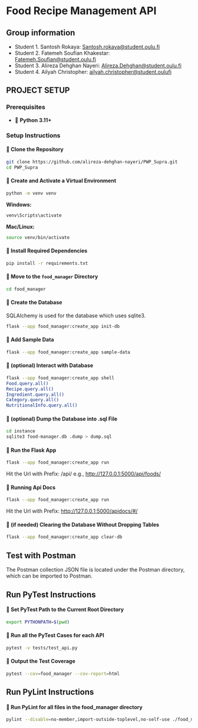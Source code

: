 # Food Recipe Management API
## Group information
* Student 1. Santosh Rokaya: Santosh.rokaya@student.oulu.fi
* Student 2. Fatemeh Soufian Khakestar: Fatemeh.Soufian@student.oulu.fi
* Student 3. Alireza Dehghan Nayeri: Alireza.Dehghan@student.oulu.fi
* Student 4. Ailyah Christopher: ailyah.christopher@student.oulufi


<!-- __Remember to include all required documentation and HOWTOs, including how to create and populate the database, how to run and test the API, the url to the entrypoint, instructions on how to set up and run the client, instructions on how to set up and run the auxiliary service and instructions on how to deploy the api in a production environment__ -->

## PROJECT SETUP

### Prerequisites
- 🐍 **Python 3.11+**

### Setup Instructions

#### 📌 Clone the Repository
```sh
git clone https://github.com/alireza-dehghan-nayeri/PWP_Supra.git
cd PWP_Supra
```

#### 📌 Create and Activate a Virtual Environment
```sh
python -m venv venv
```
**Windows:**
```sh
venv\Scripts\activate
```
**Mac/Linux:**
```sh
source venv/bin/activate
```

#### 📌 Install Required Dependencies
```sh
pip install -r requirements.txt
```

#### 📌 Move to the `food_manager` Directory
```sh
cd food_manager
```

#### 📌 Create the Database

SQLAlchemy is used for the database which uses sqlite3.

```sh
flask --app food_manager:create_app init-db
```

#### 📌 Add Sample Data
```sh
flask --app food_manager:create_app sample-data
```

#### 📌 (optional) Interact with Database
```sh
flask --app food_manager:create_app shell
Food.query.all()
Recipe.query.all()
Ingredient.query.all()
Category.query.all()
NutritionalInfo.query.all()
```

#### 📌 (optional) Dump the Database into .sql File
```sh
cd instance
sqlite3 food-manager.db .dump > dump.sql
```

#### 📌 Run the Flask App
```sh
flask --app food_manager:create_app run 
```
Hit the Url with Prefix: /api/ e.g., http://127.0.0.1:5000/api/foods/

#### 📌 Running Api Docs
```sh
flask --app food_manager:create_app run 
```
Hit the Url with Prefix: http://127.0.0.1:5000/apidocs/#/

#### 📌 (if needed) Clearing the Database Without Dropping Tables
```sh
flask --app food_manager:create_app clear-db
```
## Test with Postman
The Postman collection JSON file is located under the Postman directory, which can be imported to Postman.

## Run PyTest Instructions

#### 📌 Set PyTest Path to the Current Root Directory
```sh
export PYTHONPATH=$(pwd)
```

#### 📌 Run all the PyTest Cases for each API
```sh
pytest -v tests/test_api.py  
```
#### 📌 Output the Test Coverage
```sh
pytest --cov=food_manager --cov-report=html     
```

## Run PyLint Instructions

#### 📌 Run PyLint for all files in the food_manager directory
```sh
pylint --disable=no-member,import-outside-toplevel,no-self-use ./food_manager
```


